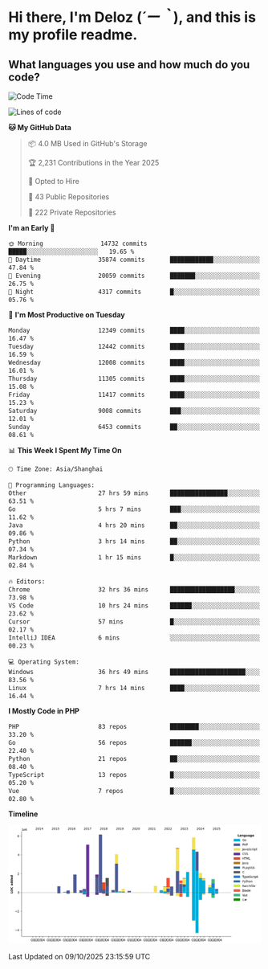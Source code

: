 # **Hi there, I'm Deloz (*´ー｀*), and this is my profile readme.**

## **What languages you use and how much do you code?**

<!--START_SECTION:waka-->
![Code Time](http://img.shields.io/badge/Code%20Time-7%2C715%20hrs%205%20mins-blue)

![Lines of code](https://img.shields.io/badge/From%20Hello%20World%20I%27ve%20Written-54.3%20million%20lines%20of%20code-blue)

**🐱 My GitHub Data** 

> 📦 4.0 MB Used in GitHub's Storage 
 > 
> 🏆 2,231 Contributions in the Year 2025
 > 
> 💼 Opted to Hire
 > 
> 📜 43 Public Repositories 
 > 
> 🔑 222 Private Repositories 
 > 
**I'm an Early 🐤** 

```text
🌞 Morning                14732 commits       █████░░░░░░░░░░░░░░░░░░░░   19.65 % 
🌆 Daytime                35874 commits       ████████████░░░░░░░░░░░░░   47.84 % 
🌃 Evening                20059 commits       ███████░░░░░░░░░░░░░░░░░░   26.75 % 
🌙 Night                  4317 commits        █░░░░░░░░░░░░░░░░░░░░░░░░   05.76 % 
```
📅 **I'm Most Productive on Tuesday** 

```text
Monday                   12349 commits       ████░░░░░░░░░░░░░░░░░░░░░   16.47 % 
Tuesday                  12442 commits       ████░░░░░░░░░░░░░░░░░░░░░   16.59 % 
Wednesday                12008 commits       ████░░░░░░░░░░░░░░░░░░░░░   16.01 % 
Thursday                 11305 commits       ████░░░░░░░░░░░░░░░░░░░░░   15.08 % 
Friday                   11417 commits       ████░░░░░░░░░░░░░░░░░░░░░   15.23 % 
Saturday                 9008 commits        ███░░░░░░░░░░░░░░░░░░░░░░   12.01 % 
Sunday                   6453 commits        ██░░░░░░░░░░░░░░░░░░░░░░░   08.61 % 
```


📊 **This Week I Spent My Time On** 

```text
🕑︎ Time Zone: Asia/Shanghai

💬 Programming Languages: 
Other                    27 hrs 59 mins      ████████████████░░░░░░░░░   63.51 % 
Go                       5 hrs 7 mins        ███░░░░░░░░░░░░░░░░░░░░░░   11.62 % 
Java                     4 hrs 20 mins       ██░░░░░░░░░░░░░░░░░░░░░░░   09.86 % 
Python                   3 hrs 14 mins       ██░░░░░░░░░░░░░░░░░░░░░░░   07.34 % 
Markdown                 1 hr 15 mins        █░░░░░░░░░░░░░░░░░░░░░░░░   02.84 % 

🔥 Editors: 
Chrome                   32 hrs 36 mins      ██████████████████░░░░░░░   73.98 % 
VS Code                  10 hrs 24 mins      ██████░░░░░░░░░░░░░░░░░░░   23.62 % 
Cursor                   57 mins             █░░░░░░░░░░░░░░░░░░░░░░░░   02.17 % 
IntelliJ IDEA            6 mins              ░░░░░░░░░░░░░░░░░░░░░░░░░   00.23 % 

💻 Operating System: 
Windows                  36 hrs 49 mins      █████████████████████░░░░   83.56 % 
Linux                    7 hrs 14 mins       ████░░░░░░░░░░░░░░░░░░░░░   16.44 % 
```

**I Mostly Code in PHP** 

```text
PHP                      83 repos            ████████░░░░░░░░░░░░░░░░░   33.20 % 
Go                       56 repos            ██████░░░░░░░░░░░░░░░░░░░   22.40 % 
Python                   21 repos            ██░░░░░░░░░░░░░░░░░░░░░░░   08.40 % 
TypeScript               13 repos            █░░░░░░░░░░░░░░░░░░░░░░░░   05.20 % 
Vue                      7 repos             █░░░░░░░░░░░░░░░░░░░░░░░░   02.80 % 
```



**Timeline**

![Lines of Code chart](https://raw.githubusercontent.com/deloz/deloz/main/assets/bar_graph.png)


 Last Updated on 09/10/2025 23:15:59 UTC
<!--END_SECTION:waka-->
